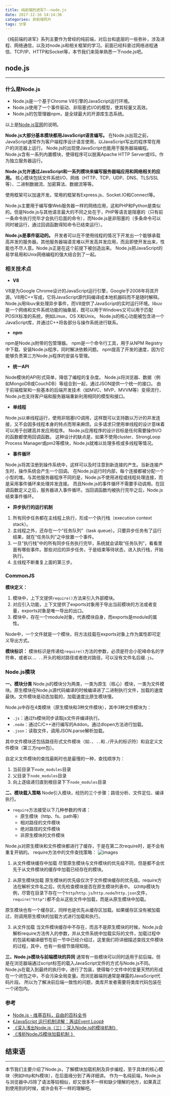 ```yaml
---
title: 纯前端的进军7--node.js
date: 2017-12-16 14:14:36
categories: 非前端钙片
tags: 分享
---
```

《纯前端的进军》系列主要作为曾经的纯前端，对后台和底层的一些弥补，涉及进程、网络通信，以及对node.js和相关框架的学习。前面已经科普过网络进程通信、TCP/IP、HTTP和Socket等，本节我们来简单熟悉一下node.js吧。
<!--more-->

## node.js
---

### 什么是Node.js
- Node.js是一个基于Chrome V8引擎的JavaScript运行环境。 
- Node.js使用了一个事件驱动、非阻塞式I/O的模型，使其轻量又高效。 
- Node.js的包管理器npm，是全球最大的开源库生态系统。

以上是[Node.js官网](http://nodejs.cn/)的说明。

**Node.js大部分基本模块都用JavaScript语言编写。**
在Node.js出现之前，JavaScript通常作为客户端程序设计语言使用，以JavaScript写出的程序常在用户的浏览器上运行。
Node.js的出现使JavaScript也能用于服务器端编程。Node.js含有一系列内置模块，使得程序可以脱离Apache HTTP Server或IIS，作为独立服务器运行。

**Node.js允许通过JavaScript和一系列模块来编写服务器端应用和网络相关的应用。**
核心模块包括文件系统I/O、网络（HTTP、TCP、UDP、DNS、TLS/SSL等）、二进制数据流、加密算法、数据流等等。

使用框架可以加速开发。常用的框架有Express.js、Socket.IO和Connect等。

Node.js主要用于编写像Web服务器一样的网络应用，这和PHP和Python是类似的。但是Node.js与其他语言最大的不同之处在于，PHP等语言是阻塞的（只有前一条命令执行完毕才会执行后面的命令），而Node.js是非阻塞的（多条命令可以同时被运行，通过回调函数得知命令已结束运行）。

**Node.js是事件驱动的。**
开发者可以在不使用线程的情况下开发出一个能够承载高并发的服务器。其他服务器端语言难以开发高并发应用，而且即使开发出来，性能也不尽人意。Node.js正是在这个前提下被创造出来。
Node.js把JavaScript的易学易用和Unix网络编程的强大结合到了一起。

### 相关技术点
- **V8**

V8是为Google Chrome设计的JavaScript运行引擎，Google于2008年将其开源。V8用C++写成，它将JavaScript源代码编译成本地机器码而不是随时解释。
Node.js用libuv来处理异步事件，而V8提供了JavaScript的实时运行环境。libuv是一个网络和文件系统功能的抽象层，既可以用于Windows又可以用于匹配POSIX标准的系统，例如Linux、OS X和Unix。
Node.js的核心功能被包含进一个JavaScript库，并通过C++将各部分与操作系统进行联系。

- **npm**

npm是Node.js附带的包管理器。
npm是一个命令行工具，用于从NPM Registry中下载、安装Node.js程序，同时解决依赖问题。
npm提高了开发的速度，因为它能够负责第三方Node.js程序的安装与管理。

- **统一API**

Node模块的API形式简单，降低了编程的复杂度。
Node.js将浏览器、数据（例如MongoDB或CouchDB）等组合到一起，通过JSON提供一个统一的接口。
由于前端框架和一些基本的后端开发技术（如MVC、MVP、MVVM等）变得流行，Node.js也支持客户端和服务器端重新利用相同的模型和接口。

- **单线程**

Node.js以单线程运行，使用非阻塞I/O调用，这样既可以支持数以万计的并发连接，又不会因多线程本身的特点而带来麻烦。众多请求只使用单线程的设计意味着可以用于创建高并发应用程序。
Node.js应用程序的设计目标是任何需要操作I/O的函数都使用回调函数。
这种设计的缺点是，如果不使用cluster、StrongLoop Process Manager或pm2等模块，Node.js就难以处理多核或多线程等情况。

- **事件循环**

Node.js将其注册到操作系统中，这样可以及时注意到新连接的产生。当新连接产生时，操作系统会产生一个回调。
在Node.js运行时内部，每个连接都被分配一个小型的堆。与其他服务器程序不同的是，Node.js不使用进程或线程处理连接，而是采用事件循环来处理并发连接。
而且Node.js的事件循环不需要手动调用。在回调函数定义之后，服务器进入事件循环。当回调函数均被执行完毕之后，Node.js结束事件循环。

- **异步执行的运行机制**
1. 所有同步任务都在主线程上执行，形成一个执行栈（execution context stack）。
2. 主线程之外，还存在一个“任务队列”（task queue）。只要异步任务有了运行结果，就在“任务队列”之中放置一个事件。
3. 一旦“执行栈”中的所有同步任务执行完毕，系统就会读取“任务队列”，看看里面有哪些事件。那些对应的异步任务，于是结束等待状态，进入执行栈，开始执行。
4. 主线程不断重复上面的第三步。

### CommonJS
**模块定义：**
1. 模块中，上下文提供`require()`方法来引入外部模块。
2. 对应引入功能，上下文提供了exports对象用于导出当前模块的方法或者变量，exports对象是唯一导出的出口。
3. 模块中，存在一个module对象，代表模块自身，而exports是module的属性。

Node中，一个文件就是一个模块，将方法挂载在exports对象上作为属性即可定义导出方式。

**模块标识：**
模块标识是传递给`require()`方法的参数，必须是符合小驼峰命名的字符串，或者以`.`、`..`开头的相对路径或者绝对路径，可以没有文件名后缀`.js`。

### Node.js模块
**一、模块分类**
Node.js的模块分为两类，一类为原生（核心）模块，一类为文件模块。原生模块在Node.js源代码编译的时候编译进了二进制执行文件，加载的速度最快。文件模块是动态加载的，加载速度比原生模块慢。

Node.js中存在4类模块（原生模块和3种文件模块），其中3种文件模块为：
- `.js`：通过fs模块同步读取js文件并编译执行。
- `.node`：通过C/C++进行编写的Addon。通过dlopen方法进行加载。
- `.json`：读取文件，调用JSON.parse解析加载。

其中文件模块还包括路径形式文件模块（如`.`、`..`和`./`开头的标识符）和自定义文件模块（第三方npm包）。

自定义文件模块的查找最耗时也是最慢的一种，查找顺序为：
1. 当前目录下`node_modules`目录
2. 父目录下`node_modules`目录
3. 向上逐级递归直到根目录下下`node_modules`目录

**二、模块载入策略**
Node引入模块，经历的三个步骤：路径分析、文件定位、编译执行。

- `require`方法接受以下几种参数的传递：
  - 原生模块（http、fs、path等）
  - 相对路径的文件模块
  - 绝对路径的文件模块
  - 非原生模块的文件模块

Node.js对原生模块和文件模块都进行了缓存，于是在第二次require时，是不会有重复开销的。
require方法中的文件查找策略：
![images](https://github-imglib-1255459943.cos.ap-chengdu.myqcloud.com/image1.jpg)

1. 从文件模块缓存中加载
尽管原生模块与文件模块的优先级不同，但是都不会优先于从文件模块的缓存中加载已经存在的模块。

2. 从原生模块加载
原生模块的优先级仅次于文件模块缓存的优先级。require方法在解析文件名之后，优先检查模块是否在原生模块列表中。
以http模块为例，尽管在目录下存在一个`http`/`http.js`/`http.node`/`http.json`文件，`require("http")`都不会从这些文件中加载，而是从原生模块中加载。

原生模块也有一个缓存区，同样也是优先从缓存区加载。如果缓存区没有被加载过，则调用原生模块的加载方式进行加载和执行。

3. 从文件加载
当文件模块缓存中不存在，而且不是原生模块的时候，Node.js会解析require方法传入的参数，并从文件系统中加载实际的文件，加载过程中的包装和编译细节在前一节中已经介绍过，这里我们将详细描述查找文件模块的过程，其中，也有一些细节值得知晓。


**三、Node.js模块与前端模块的异同**
通常有一些模块可以同时适用于前后端，但是在浏览器端通过script标签的载入JavaScript文件的方式与Node.js不同。
Node.js在载入到最终的执行中，进行了包装，使得每个文件中的变量天然的形成在一个闭包之中，不会污染全局变量。而浏览器端则通常是裸露的JavaScript代码片段。
所以为了解决前后端一致性的问题，类库开发者需要将类库代码包装在一个闭包内。

### 参考
- [Node.js - 维基百科，自由的百科全书](https://zh.wikipedia.org/wiki/Node.js)
- [《JavaScript 运行机制详解：再谈Event Loop》](http://www.ruanyifeng.com/blog/2014/10/event-loop.html)
- [《深入浅出Node.js（三）：深入Node.js的模块机制》](http://www.infoq.com/cn/articles/nodejs-module-mechanism)
- [《浅析NodeJS模块加载机制 》](https://github.com/muwenzi/Program-Blog/issues/94)

## 结束语
---
本节我们主要介绍了Node.js，了解模块加载机制及异步编程，至于具体的核心模块（例如http和fs模块），在后面缘分到了再详细讲。
作为一名纯前端，Node.js与浏览器中JS除了语法等较相似，却又很多不一样和缺少理解的地方，如果真正到使用到的时候，或许会有不一样的理解吧。